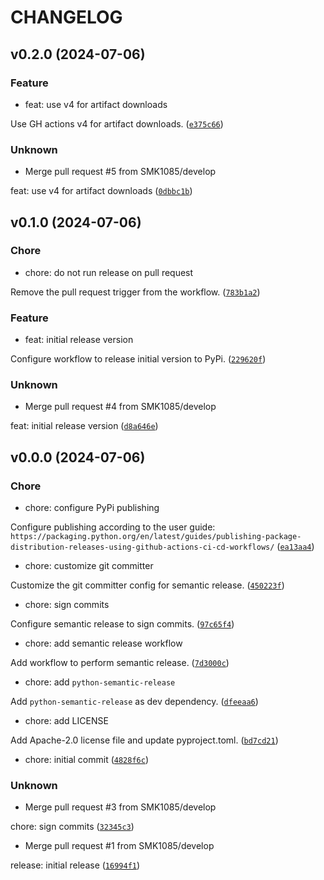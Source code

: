 # CHANGELOG

## v0.2.0 (2024-07-06)

### Feature

* feat: use v4 for artifact downloads

Use GH actions v4 for artifact downloads. ([`e375c66`](https://github.com/SMK1085/smac-fastapi-auth/commit/e375c66fece93a4a8706987f91ec3b2f05ff6231))

### Unknown

* Merge pull request #5 from SMK1085/develop

feat: use v4 for artifact downloads ([`0dbbc1b`](https://github.com/SMK1085/smac-fastapi-auth/commit/0dbbc1b0a4954d8f01b37064f73377576756422c))

## v0.1.0 (2024-07-06)

### Chore

* chore: do not run release on pull request

Remove the pull request trigger from the workflow. ([`783b1a2`](https://github.com/SMK1085/smac-fastapi-auth/commit/783b1a27a015c035e9571303cfec9df03b46552e))

### Feature

* feat: initial release version

Configure workflow to release initial version to PyPi. ([`229620f`](https://github.com/SMK1085/smac-fastapi-auth/commit/229620f30c2d37df699b818a8c3d1aff01b0381e))

### Unknown

* Merge pull request #4 from SMK1085/develop

feat: initial release version ([`d8a646e`](https://github.com/SMK1085/smac-fastapi-auth/commit/d8a646e9ef4ae91ac51e117b8d0fa12265d22274))

## v0.0.0 (2024-07-06)

### Chore

* chore: configure PyPi publishing

Configure publishing according to the user guide: `https://packaging.python.org/en/latest/guides/publishing-package-distribution-releases-using-github-actions-ci-cd-workflows/` ([`ea13aa4`](https://github.com/SMK1085/smac-fastapi-auth/commit/ea13aa4fa9a8e65c9b54e4f94f11b06065497cbe))

* chore: customize git committer

Customize the git committer config for semantic release. ([`450223f`](https://github.com/SMK1085/smac-fastapi-auth/commit/450223f305ad8007022cdf397f2eeb0d601ae06b))

* chore: sign commits

Configure semantic release to sign commits. ([`97c65f4`](https://github.com/SMK1085/smac-fastapi-auth/commit/97c65f4fdc537f9dbc9fc404caba99f73d08e214))

* chore: add semantic release workflow

Add workflow to perform semantic release. ([`7d3000c`](https://github.com/SMK1085/smac-fastapi-auth/commit/7d3000cfef87bdb1ba31190995ff43a585e43f02))

* chore: add `python-semantic-release`

Add `python-semantic-release` as dev dependency. ([`dfeeaa6`](https://github.com/SMK1085/smac-fastapi-auth/commit/dfeeaa634fbd8d900aeeb3c27d587c3932b75af8))

* chore: add LICENSE

Add Apache-2.0 license file and update pyproject.toml. ([`bd7cd21`](https://github.com/SMK1085/smac-fastapi-auth/commit/bd7cd21d3e3c2ad28c8d8486080b1fab110c5e95))

* chore: initial commit ([`4828f6c`](https://github.com/SMK1085/smac-fastapi-auth/commit/4828f6cfe86455fa36c10e8fc44e2448faa11078))

### Unknown

* Merge pull request #3 from SMK1085/develop

chore: sign commits ([`32345c3`](https://github.com/SMK1085/smac-fastapi-auth/commit/32345c3b4439fe27d23a826d4a28536a90226862))

* Merge pull request #1 from SMK1085/develop

release: initial release ([`16994f1`](https://github.com/SMK1085/smac-fastapi-auth/commit/16994f122ebaf80b8adea4a54b46bc39082b1b55))
